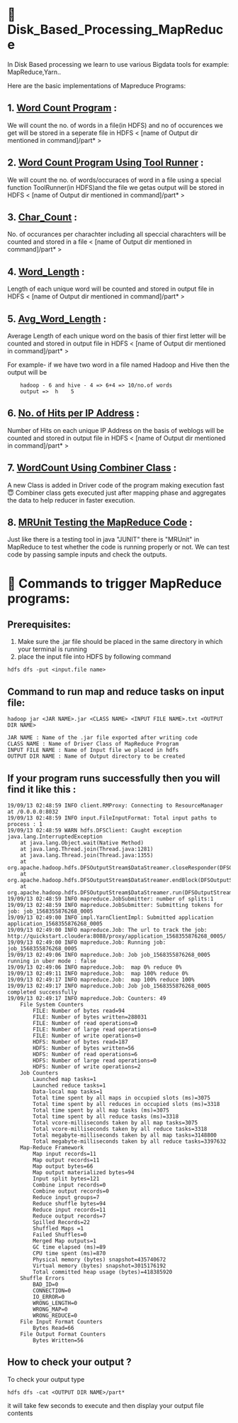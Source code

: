 # :memo: Disk_Based_Processing_MapReduce

In Disk Based processing we learn to use various Bigdata tools for example: MapReduce,Yarn.. 

Here are the basic implementations of Mapreduce Programs:
  ## 1. [Word Count Program](https://github.com/priyansh19/Disk_Based_Processing_MapReduce/tree/master/WordCount) :
  
We will count the no. of words in a file(in HDFS) and no of occurences we get will be stored in a seperate file in HDFS < [name of Output dir mentioned in command]/part* >  

  ## 2. [Word Count Program Using Tool Runner](https://github.com/priyansh19/Disk_Based_Processing_MapReduce/tree/master/WordCount_Using_ToolRunner) :
We will count the no. of words/occuraces of word in a file using a special function ToolRunner(in HDFS)and the file we getas output will be stored in HDFS < [name of Output dir mentioned in command]/part* >  

  ## 3. [Char_Count](https://github.com/priyansh19/Disk_Based_Processing_MapReduce/tree/master/Char_Count) :
No. of occurances per charachter including all speccial charachters will be counted and stored in a file < [name of Output dir mentioned in command]/part* >  

  ## 4. [Word_Length](https://github.com/priyansh19/Disk_Based_Processing_MapReduce/tree/master/Word_Length) :
Length of each unique word will be counted and stored in output file in HDFS < [name of Output dir mentioned in command]/part* > 

  ## 5. [Avg_Word_Length](https://github.com/priyansh19/Disk_Based_Processing_MapReduce/tree/master/Avg_Word_Lngth) :
Average Length of each unique word on the basis of thier first letter will be counted and stored in output file in HDFS < [name of Output dir mentioned in command]/part* > 

For example- if we have two word in a file named Hadoop and Hive then the output will be 

        hadoop - 6 and hive - 4 => 6+4 => 10/no.of words
        output =>  h    5 
	
  ## 6. [No. of Hits per IP Address](https://github.com/priyansh19/Disk_Based_Processing_MapReduce/tree/master/Hits_IP) :
Number of Hits on each unique IP Address on the basis of weblogs will be counted and stored in output file in HDFS < [name of Output dir mentioned in command]/part* > 

  ## 7. [WordCount Using Combiner Class](https://github.com/priyansh19/Disk_Based_Processing_MapReduce/tree/master/WordCountUsingCombinerClass) :
  A new Class is added in Driver code of the program making execution fast :innocent:
  Combiner class gets executed just after mapping phase and aggregates the data to help reducer in faster execution.
  ## 8. [MRUnit Testing the MapReduce Code]() :
  Just like there is a testing tool in java "JUNIT" there is "MRUnit" in MapReduce to test whether the code is running properly or not. We can test code by passing sample inputs and check the outputs.  
# :rainbow: Commands to trigger MapReduce programs:

## Prerequisites:
  1. Make sure the .jar file should be placed in the same directory in which your terminal is running
  2. place the input file into HDFS by following command
  ```shell
  hdfs dfs -put <input.file name>
  ```
## Command to run map and reduce tasks on input file:

```shell
hadoop jar <JAR NAME>.jar <CLASS NAME> <INPUT FILE NAME>.txt <OUTPUT DIR NAME>
```
```
JAR NAME : Name of the .jar file exported after writing code
CLASS NAME : Name of Driver Class of MapReduce Program
INPUT FILE NAME : Name of Input file we placed in hdfs
OUTPUT DIR NAME : Name of Output directory to be created
```
## If your program runs successfully then you will find it like this :
```
19/09/13 02:48:59 INFO client.RMProxy: Connecting to ResourceManager at /0.0.0.0:8032
19/09/13 02:48:59 INFO input.FileInputFormat: Total input paths to process : 1
19/09/13 02:48:59 WARN hdfs.DFSClient: Caught exception 
java.lang.InterruptedException
	at java.lang.Object.wait(Native Method)
	at java.lang.Thread.join(Thread.java:1281)
	at java.lang.Thread.join(Thread.java:1355)
	at org.apache.hadoop.hdfs.DFSOutputStream$DataStreamer.closeResponder(DFSOutputStream.java:967)
	at org.apache.hadoop.hdfs.DFSOutputStream$DataStreamer.endBlock(DFSOutputStream.java:705)
	at org.apache.hadoop.hdfs.DFSOutputStream$DataStreamer.run(DFSOutputStream.java:894)
19/09/13 02:48:59 INFO mapreduce.JobSubmitter: number of splits:1
19/09/13 02:48:59 INFO mapreduce.JobSubmitter: Submitting tokens for job: job_1568355876268_0005
19/09/13 02:49:00 INFO impl.YarnClientImpl: Submitted application application_1568355876268_0005
19/09/13 02:49:00 INFO mapreduce.Job: The url to track the job: http://quickstart.cloudera:8088/proxy/application_1568355876268_0005/
19/09/13 02:49:00 INFO mapreduce.Job: Running job: job_1568355876268_0005
19/09/13 02:49:06 INFO mapreduce.Job: Job job_1568355876268_0005 running in uber mode : false
19/09/13 02:49:06 INFO mapreduce.Job:  map 0% reduce 0%
19/09/13 02:49:11 INFO mapreduce.Job:  map 100% reduce 0%
19/09/13 02:49:17 INFO mapreduce.Job:  map 100% reduce 100%
19/09/13 02:49:17 INFO mapreduce.Job: Job job_1568355876268_0005 completed successfully
19/09/13 02:49:17 INFO mapreduce.Job: Counters: 49
	File System Counters
		FILE: Number of bytes read=94
		FILE: Number of bytes written=288031
		FILE: Number of read operations=0
		FILE: Number of large read operations=0
		FILE: Number of write operations=0
		HDFS: Number of bytes read=187
		HDFS: Number of bytes written=56
		HDFS: Number of read operations=6
		HDFS: Number of large read operations=0
		HDFS: Number of write operations=2
	Job Counters 
		Launched map tasks=1
		Launched reduce tasks=1
		Data-local map tasks=1
		Total time spent by all maps in occupied slots (ms)=3075
		Total time spent by all reduces in occupied slots (ms)=3318
		Total time spent by all map tasks (ms)=3075
		Total time spent by all reduce tasks (ms)=3318
		Total vcore-milliseconds taken by all map tasks=3075
		Total vcore-milliseconds taken by all reduce tasks=3318
		Total megabyte-milliseconds taken by all map tasks=3148800
		Total megabyte-milliseconds taken by all reduce tasks=3397632
	Map-Reduce Framework
		Map input records=11
		Map output records=11
		Map output bytes=66
		Map output materialized bytes=94
		Input split bytes=121
		Combine input records=0
		Combine output records=0
		Reduce input groups=7
		Reduce shuffle bytes=94
		Reduce input records=11
		Reduce output records=7
		Spilled Records=22
		Shuffled Maps =1
		Failed Shuffles=0
		Merged Map outputs=1
		GC time elapsed (ms)=89
		CPU time spent (ms)=870
		Physical memory (bytes) snapshot=435740672
		Virtual memory (bytes) snapshot=3015176192
		Total committed heap usage (bytes)=418385920
	Shuffle Errors
		BAD_ID=0
		CONNECTION=0
		IO_ERROR=0
		WRONG_LENGTH=0
		WRONG_MAP=0
		WRONG_REDUCE=0
	File Input Format Counters 
		Bytes Read=66
	File Output Format Counters 
		Bytes Written=56
```
## How to check your output ?

To check your output type 
```shell 
hdfs dfs -cat <OUTPUT DIR NAME>/part*
```
it will take few seconds to execute and then display your output file contents
